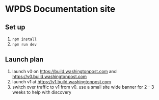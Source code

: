 # WPDS Documentation site

## Set up

1. `npm install`
1. `npm run dev`

## Launch plan

1. launch v0 on https://build.washingtonpost.com and https://v0.build.washingtonpost.com
2. launch v1 at https://v1.build.washingtonpost.com
3. switch over traffic to v1 from v0. use a small site wide banner for 2 - 3 weeks to help with discovery
